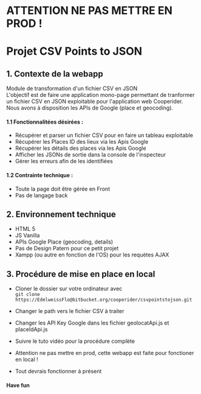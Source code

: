 # ATTENTION NE PAS METTRE EN PROD !
# Projet CSV Points to JSON

## 1. Contexte de la webapp

Module de transformation d'un fichier CSV en JSON  
L'objectif est de faire une application mono-page permettant de tranformer un fichier CSV en JSON exploitable pour l'application web Cooperider.  
Nous avons à disposition les APIs de Google (place et geocoding).  

#### 1.1 Fonctionnalitées désirées :

- Récupérer et parser un fichier CSV pour en faire un tableau exploitable
- Récupérer les Places ID des lieux via les Apis Google
- Récupérer les détails des places via les Apis Google
- Afficher les JSONs de sortie dans la console de l'inspecteur
- Gérer les erreurs afin de les identifiées

#### 1.2 Contrainte technique : 

- Toute la page doit être gérée en Front
- Pas de langage back

## 2. Environnement technique

- HTML 5
- JS Vanilla
- APIs Google Place (geocoding, details)
- Pas de Design Patern pour ce petit projet
- Xampp (ou autre en fonction de l'OS) pour les requètes AJAX


## 3. Procédure de mise en place en local

- Cloner le dossier sur votre ordinateur avec  
  `git clone https://EdelweissFlo@bitbucket.org/cooperider/csvpointstojson.git`  

- Changer le path vers le fichier CSV à traiter

- Changer les API Key Google dans les fichier geolocatApi.js et placeIdApi.js

- Suivre le tuto vidéo pour la procédure complète

- Attention ne pas mettre en prod, cette webapp est faite pour fonctioner en local !

- Tout devrais fonctionner à présent

#### Have fun